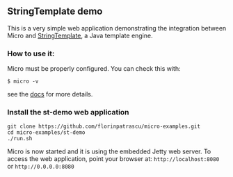 ## StringTemplate demo

This is a very simple web application demonstrating the integration between Micro and [StringTemplate](http://www.stringtemplate.org/), a Java template engine.

### How to use it:

Micro must be properly configured. You can check this with:

    $ micro -v
    
see the [docs](http://micro-docs.simplegames.ca/) for more details.

### Install the st-demo web application

    git clone https://github.com/florinpatrascu/micro-examples.git
    cd micro-examples/st-demo
    ./run.sh

Micro is now started and it is using the embedded Jetty web server. To access the web application, point your browser at: `http://localhost:8080` or `http://0.0.0.0:8080`